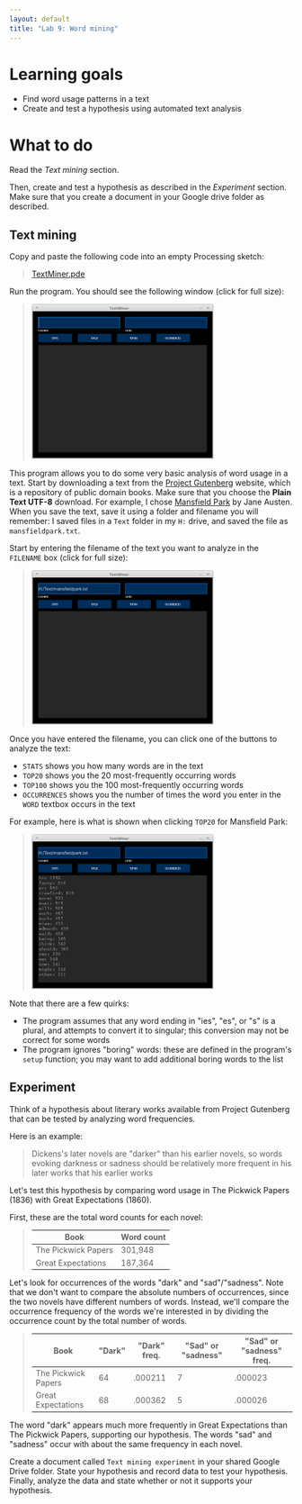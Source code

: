 ```yaml
---
layout: default
title: "Lab 9: Word mining"
---
```


# Learning goals

* Find word usage patterns in a text
* Create and test a hypothesis using automated text analysis

# What to do

Read the *Text mining* section.

Then, create and test a hypothesis as described in the *Experiment* section.  Make sure that you create a document in your Google drive folder as described.

## Text mining

Copy and paste the following code into an empty Processing sketch:

> [TextMiner.pde](https://github.com/ycpcs/fys100-fall2015/blob/gh-pages/examples/TextMiner.pde)

Run the program.  You should see the following window (click for full size):

> <a href="../img/lab09/textminer.png"><img alt="TextMiner screenshot" style="width: 323px;" src="../img/lab09/textminer.png"></a>

This program allows you to do some very basic analysis of word usage in a text.  Start by downloading a text from the [Project Gutenberg](https://www.gutenberg.org/) website, which is a repository of public domain books.  Make sure that you choose the **Plain Text UTF-8** download.  For example, I chose [Mansfield Park](https://www.gutenberg.org/ebooks/141) by Jane Austen.  When you save the text, save it using a folder and filename you will remember: I saved files in a `Text` folder in my `H:` drive, and saved the file as `mansfieldpark.txt`.

Start by entering the filename of the text you want to analyze in the `FILENAME` box (click for full size):

> <a href="../img/lab09/textminer-fname.png"><img alt="TextMiner screenshot" style="width: 323px;" src="../img/lab09/textminer-fname.png"></a>

Once you have entered the filename, you can click one of the buttons to analyze the text:

* `STATS` shows you how many words are in the text
* `TOP20` shows you the 20 most-frequently occurring words
* `TOP100` shows you the 100 most-frequently occurring words
* `OCCURRENCES` shows you the number of times the word you enter in the `WORD` textbox occurs in the text

For example, here is what is shown when clicking `TOP20` for Mansfield Park:

> <a href="../img/lab09/textminer-top20.png"><img alt="TextMiner screenshot" style="width: 323px;" src="../img/lab09/textminer-top20.png"></a>

Note that there are a few quirks:

* The program assumes that any word ending in "ies", "es", or "s" is a plural, and attempts to convert it to singular; this conversion may not be correct for some words
* The program ignores "boring" words: these are defined in the program's `setup` function; you may want to add additional boring words to the list

## Experiment

Think of a hypothesis about literary works available from Project Gutenberg that can be tested by analyzing word frequencies.

Here is an example:

> Dickens's later novels are "darker" than his earlier novels, so words evoking darkness or sadness should be relatively more frequent in his later works that his earlier works

Let's test this hypothesis by comparing word usage in The Pickwick Papers (1836) with Great Expectations (1860).

First, these are the total word counts for each novel:

> Book | Word count
> ---- | ----------
> The Pickwick Papers | 301,948
> Great Expectations | 187,364

Let's look for occurrences of the words "dark" and "sad"/"sadness".  Note that we don't want to compare the absolute numbers of occurrences, since the two novels have different numbers of words.  Instead, we'll compare the occurrence frequency of the words we're interested in by dividing the occurrence count by the total number of words.

> Book | "Dark" | "Dark" freq. | "Sad" or "sadness" | "Sad" or "sadness" freq.
> ---- | ------ | ------------ | ------------------ | ------------------------
> The Pickwick Papers | 64 | .000211 | 7 | .000023
> Great Expectations | 68 | .000362 | 5 | .000026

The word "dark" appears much more frequently in Great Expectations than The Pickwick Papers, supporting our hypothesis.  The words "sad" and "sadness" occur with about the same frequency in each novel.

Create a document called `Text mining experiment` in your shared Google Drive folder.  State your hypothesis and record data to test your hypothesis.  Finally, analyze the data and state whether or not it supports your hypothesis.
